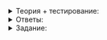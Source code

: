 <details>
<summary>Теория + тестирование:</summary>

# Амортизированная сложность

Вы уже встречали словосочетание «амортизированная константа» в начале темы. Тогда амортизированной O(1) была названа операция вставки в конец вектора. Далее в курсе вы узнаете, как она устроена, и почему O(1) в этом случае амортизирована. А пока рассмотрим совершенно другой пример.

Одно из прошлых заданий состояло в том, чтобы использовать два стека для реализации очереди. Реализация могла быть такой:

```cpp
#include <cassert>
#include <stack>

using namespace std;

// моделируем очередь с помощью двух стеков
template <class T>
class QueueFromStack {
public:
    void Push(const T& e) {
        stack1_.push(e);
    }

    T Pop() {
        if (stack2_.empty()) {
            while (!stack1_.empty()) {
                stack2_.push(stack1_.top());
                stack1_.pop();
            }
        }

        assert(!stack2_.empty());

        T top = stack2_.top();
        stack2_.pop();
        return top;
    }

private:
    stack<T> stack1_;
    stack<T> stack2_;
};

int main() {
    QueueFromStack<int> q;
    q.Push(1);
    q.Push(2);
    q.Push(3);
    q.Push(4);
    assert(q.Pop() == 1);
    assert(q.Pop() == 2);
    assert(q.Pop() == 3);
    assert(q.Pop() == 4);
}

```

Новые элементы кладём в первый стек, а когда нужно вынуть, перекладываем все элементы из первого во второй. Этот алгоритм вы изучили в четвёртом спринте.

Подумаем, будет ли эта реализация очереди эффективной хотя бы с точки зрения сложности. Сомнения вызывает то, что в константной для стека операции  `Pop`  есть целый цикл. Пусть задача формулируется так: в очередь положили N элементов и сделали в общей сложности N операций  `Pop`. При этом  `Push`  и  `Pop`  могли идти в любом порядке. Нужно оценить асимптотическую сложность этого алгоритма. Как и раньше, будем оценивать именно худшую сложность. Операция  `Push`  выглядит просто: она делает одну вставку, выполняющуюся за время O(1).

----------

Сколько операций сделает один вызов  `Pop`  в худшем случае?

-   Это простая операция, сложность должна быть O(1).
    
-   Мы вынимаем элементы в цикле, а их может быть O(N).
    
-   В цикле для каждого  `pop`  делается  `push`, поэтому результат будет O(N^2).
    

Худший случай — это когда положили сразу много — примерно N — элементов, а только потом сделали  `Pop`. Тогда цикл также должен будет сделать порядка N операций переброски элемента из одного стека в другой. Получается, время работы  `Pop`  хуже, чем для обычной очереди, а именно O(N).

----------

Поскольку всего сделано N операций  `Pop`, сложность всей программы не обрадует: O(N^2).

Взглянем на ситуацию с точки зрения судьбы каждого элемента. В начале элемент попадает в первый стек, затем извлекается из него и попадает во второй. И только потом извлекается окончательно. Непростая судьба, но всё равно константная. Такой подсчёт показывает, что нужно только по две операции  `push`  и  `pop`  на каждый элемент. Итоговая сложность получится уже O(N), а не O(N^2), как было вначале.

Похоже, мы слишком увлеклись худшими случаями, и оценка сложности получилась чересчур грубой. А именно оценка сложности цикла в операции  `Pop`. Несмотря на то, что в худшем случае этот цикл действительно делает N операций, суммарное количество его итераций составит не более N на все вызовы  `Pop`.

Если усредним N, увидим, что в среднем вызов  `Pop`  работает за O(1). Это и есть амортизированная сложность. С точки зрения итогового времени работы программы разницы между O(1) и амортизированной O(1) нет. Но у такой сложности есть особенности. Может случиться, что функция много раз подряд работает быстро, и вдруг происходит плохой случай. Функция подвисает, обрабатывая элементы, которые накопились за всё время.

Иными словами, время работы неравномерно. Такое поведение амортизированной константы иногда нежелательно. Например, когда вы программируете компьютерную игру, которая должна моментально реагировать на действия пользователя. Если реакция почти всё время моментальная или даже быстрее, чем нужно, и вдруг игра подвисает, пользователь вряд ли будет доволен. Равномерность скорости критична и для звуковых приложений. При воспроизведении аудио подвисание будет звучать как громкий и неприятный «пш».

Другой пример:

```cpp
#include <iostream>
#include <string>
#include <deque>

using namespace std;

class TrainTerminal {
public:
    void OnPassengerArrive(const string& name) {
        passengers_on_platform_.push_back(name);
    }

    void OnTrainArrive() {
        cout << "Список пассажиров поезда:"s << endl;
        int id = 1;
        while (!passengers_on_platform_.empty()) {
            cout << (id++) << passengers_on_platform_.front() << endl;
            passengers_on_platform_.pop_front();
        }
    }

    bool FindPassenger(const string& name) const {
        auto iter = find(passengers_on_platform_.begin(), passengers_on_platform_.end(), name);
        return iter != passengers_on_platform_.end();
    }

private:
    deque<std::string> passengers_on_platform_;
};

```

Этот класс реализует железнодорожную платформу, на которую прибывают электрички и приходят пассажиры. Считается, что есть только один маршрут, поэтому поезд забирает всех пассажиров, которые в данный момент находятся на платформе. По прибытии поезда программа печатает список всех его пассажиров. Обозначим количество пассажиров через N. Количество поездов в этот день составляет N/100. Служба безопасности 3N раз искала подозрительных пассажиров, применяя  `FindPassenger`.

----------

Сложность какого из методов этого класса — амортизированная O(1), в то время, как худшая сложность больше?

-   `OnPassengerArrive`, так как вставка в очередь выполняется за O(1).
    
-   `OnTrainArrive`, так как цикл не может отправить одного пассажира дважды.
    
-   `FindPassenger`. Поиск выполняется за линейное время, но в среднем он работает за O(1).
    

Действительно, в неудачном для пассажиров случае метод  `OnTrainArrive`  отправит их всех или почти всех в одном поезде, заставляя проклинать ненавистный час пик и транспортную компанию. Поэтому худшая сложность метода составит целых O(N). Но каждый пассажир будет отправлен лишь однажды, поэтому суммарное количество витков цикла внутри  `OnTrainArrive`  никогда не превысит N. Раз N/100 вызовов метода заставили его обработать всего N пассажиров, значит, в среднем один вызов обрабатывал 100 пассажиров, что тоже вписывается в обозначение O(1).

----------

Это ещё один замечательный пример амортизированной сложности: каждый вызов функции может обработать много элементов, но все вызовы в совокупности обработают не больше общего количества элементов.

Не путайте амортизированную сложность со средней. Некоторые алгоритмы могут работать быстро или медленно в зависимости от входных данных. Например, сортировка. Обычно она работает за O(N\log N), но если вектор отсортирован изначально, сортировка может определить это за O(N) и завершиться. В этом лучшем случае её сложность будет O(N). Средней сложностью называют усреднение сложности по всем возможным входным данным. Это вовсе не гарантирует быструю работу в каждом случае. Например, злоумышленники могут специально подобрать данные, чтобы «повесить» алгоритм, даже если он имеет хорошую среднюю сложность.

В то же время амортизированная сложность гарантирует быструю работу — вернее, быструю работу программы в итоге, после выполнения многих подобных операций. Амортизированная сложность не гарантирует, что каждый вызов функции или метода будет быстрым. Но если таких вызовов сделать много, плохих случаев окажется мало, и в совокупности количество операций будет всё равно небольшим.

</details>

<details>
<summary>Ответы:</summary>

# Ответы на задания

Сколько операций сделает один вызов  `Pop`  в худшем случае?

-   **(-)**  Это простая операция, сложность должна быть O(1).

> Увы, цикл не всегда работает за константу.

-   **(+)**  Мы вынимаем элементы в цикле, а их может быть O(N).

> Да, в худшем случае именно так.

-   **(-)**  В цикле для каждого  `pop`  делается  `push`, поэтому результат будет O(N^2).

> Так было бы, если бы  `push`  делалось N раз для каждого  `pop`, а у нас всего один.

----------

Сложность какого из методов этого класса — амортизированная O(1), в то время, как худшая сложность больше?

-   **(-)**  `OnPassengerArrive`, так как вставка в очередь выполняется за O(1).

> Правильно, но константа там обычная, а вопрос об амортизированной.

-   **(+)**  `OnTrainArrive`, так как цикл не может отправить одного пассажира дважды.

> Да, сложность этого метода O(N), а амортизированная как раз O(1).

-   **(-)**  `FindPassenger`. Поиск выполняется за линейное время, но в среднем он работает за O(1).

> Как не амортизируй этот поиск, он всё равно выполнится за O(N). Улучшить оценку нельзя: один и тот же элемент может пробегаться алгоритмом  `find`  сколько угодно раз.

</details>

<details>
<summary>Задание:</summary>

### Задание

Реализуйте класс — билетную кассу. В ней регистрируют билеты методом  `PushTicket`. Билеты нумеруются в порядке поступления: 0, 1, 2… Каждый билет имеет тип, переданный в параметре  `string name`.

Метод  `GetAvailable`  считает количество всех билетов в данный момент. Второй метод  `GetAvailable`  считает количество билетов определённого типа.

`Invalidate`  служит для отзыва просроченных билетов — параметр этого метода указывает номер первого актуального билета. Все билеты с меньшим номером следует аннулировать. Считается, что администрация не вызывает этот метод, если нужных билетов нет, так что метод должен удалить как минимум один билет.

Пусть N — суммарное количество билетов. Сложности методов должны быть такими:

-   `PushTicket`  — O(1),
-   `GetAvailable()`  — O(1),
-   `GetAvailable(const string& name)`  — O(N),
-   `Invalidate`  — амортизированная O(1).

### Ограничения

Не меняйте сигнатуры методов класса  `TicketOffice`, а также структуру  `Ticket`. Реализации всех методов должны быть иметь сложность, описанную в условии.

`Invalidate`  не должен удалять ещё не выпущенные билеты.

### Пример

```cpp
TicketOffice tickets;

tickets.PushTicket("Swan Lake"); // id - 0
tickets.PushTicket("Swan Lake"); // id - 1
tickets.PushTicket("Boris Godunov"); // id - 2
tickets.PushTicket("Boris Godunov"); // id - 3
tickets.PushTicket("Swan Lake"); // id - 4
tickets.PushTicket("Boris Godunov"); // id - 5
tickets.PushTicket("Boris Godunov"); // id - 6

cout << tickets.GetAvailable() << endl; // Вывод: 7
cout << tickets.GetAvailable("Swan Lake") << endl; // Вывод: 3
cout << tickets.GetAvailable("Boris Godunov") << endl; // Вывод: 4

// Invalidate удалит билеты с номерами 0, 1, 2:
tickets.Invalidate(3);

cout << tickets.GetAvailable() << endl; // Вывод: 4
cout << tickets.GetAvailable("Swan Lake") << endl; // Вывод: 1
cout << tickets.GetAvailable("Boris Godunov") << endl; // Вывод: 3

tickets.PushTicket("Swan Lake"); // id - 7
tickets.PushTicket("Swan Lake"); // id - 8

cout << tickets.GetAvailable("Swan Lake") << endl; // Вывод: 3

```

### Что отправлять на проверку

В решении должен быть класс  `TicketOffice`  с реализованными методами, а также вспомогательные директивы  `#include`  и структура  `Ticket`.

### Как будет тестироваться ваш код

Будет проверено, что класс работает правильно, методы работают эффективно, и их сложности не превышают указанных оценок.

### Подсказка

-   Положите билеты в  `deque`.
-   В  `Invalidate`  циклом удаляйте из начала отозванные билеты.
-   Цикл должен выполняться, пока билеты есть и номера удаляемых билетов меньше указанного числа.
-   Для реализации второго варианта  `GetAvailable`  удобно использовать  `count_if`.

</details>
